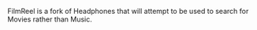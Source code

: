 FilmReel is a fork of Headphones that will attempt to be used to search for Movies rather than Music.
